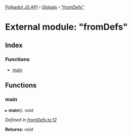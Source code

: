 [Polkadot JS API](../README.md) › [Globals](../globals.md) › ["fromDefs"](_fromdefs_.md)

# External module: "fromDefs"

## Index

### Functions

* [main](_fromdefs_.md#main)

## Functions

###  main

▸ **main**(): *void*

*Defined in [fromDefs.ts:12](https://github.com/polkadot-js/api/blob/502e54ce5c/packages/typegen/src/fromDefs.ts#L12)*

**Returns:** *void*
